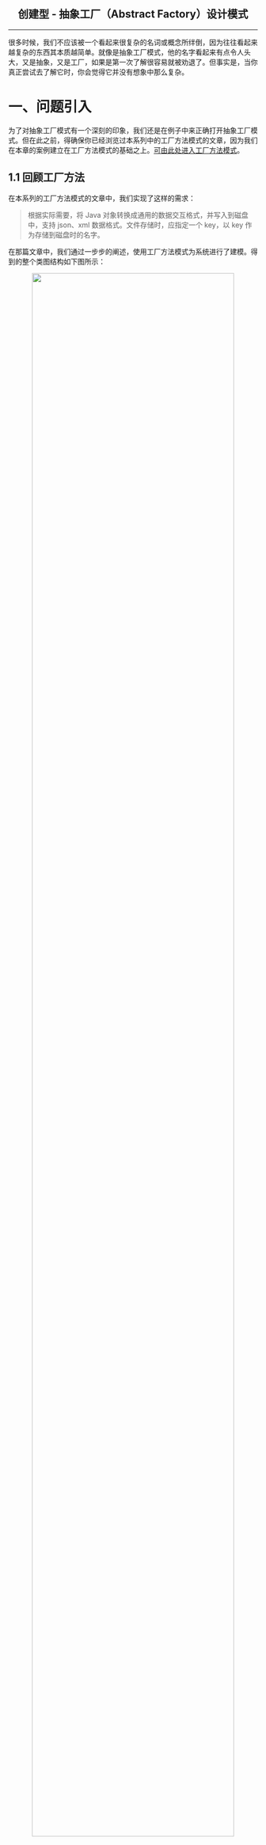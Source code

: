 ## <center> 创建型 - 抽象工厂（Abstract Factory）设计模式
---

很多时候，我们不应该被一个看起来很复杂的名词或概念所绊倒，因为往往看起来越复杂的东西其本质越简单。就像是抽象工厂模式，他的名字看起来有点令人头大，又是抽象，又是工厂，如果是第一次了解很容易就被劝退了。但事实是，当你真正尝试去了解它时，你会觉得它并没有想象中那么复杂。

# 一、问题引入
为了对抽象工厂模式有一个深刻的印象，我们还是在例子中来正确打开抽象工厂模式。但在此之前，得确保你已经浏览过本系列中的工厂方法模式的文章，因为我们在本章的案例建立在工厂方法模式的基础之上。[可由此处进入工厂方法模式](/doc/c/Factory-Method.md)。

## 1.1 回顾工厂方法

在本系列的工厂方法模式的文章中，我们实现了这样的需求：

> 根据实际需要，将 Java 对象转换成通用的数据交互格式，并写入到磁盘中，支持 json、xml 数据格式。文件存储时，应指定一个 key，以 key 作为存储到磁盘时的名字。

在那篇文章中，我们通过一步步的阐述，使用工厂方法模式为系统进行了建模。得到的整个类图结构如下图所示：
<div align="center">
   <img src="/doc/resource/factory-method/案例类图.png" width="90%"/>
</div>

对该类图结构的概述如下：

- 所有的产品（`Saver`）都遵循了统一的规范，但又表现出不同的行为【重写了`AbstractFormatSaver.convert()`方法，不同的实现类把同一个对象转换成不同的格式】;
- 给每一个具体产品配备了一个具体的工厂，工厂负责构建具体的产品；
- 所有的工厂（`Factory`）都遵循了统一的规范【实现了`FormatSaveFactory.createSaver()`方法】

工厂方法模式使得各个产品相互独立，一个产品的调整不会影响到其他的产品定义以及构建过程（例如，对`XmlSaver`类代码的修改不会影响到`JsonSaver`和`JsonSaveFactory`）。当我们扩展一个新的产品时，只需要在现有结构中增加产品的实现类、产品的工厂实现类，同样不会对现有类中的代码产生影响。

## 1.2 保证产品相关性

在很多时候，我们期望的不只是将对象持久化到磁盘中，在另一些时候，我们还希望把磁盘中的数据加载到内存中进行处理。比如说，对一个内存占用高的系统来说，我们希望将那些暂时不用的对象从内存中释放掉，等真正需要这个对象时，我们再从磁盘中还原。基于这个出发点，我们对需求调整如下：

> 根据实际需要，将 Java 对象转换成通用的数据交互格式，并写入到磁盘中，支持 json、xml 数据格式。文件存储时，应指定一个 key，以 key 作为存储到磁盘时的名字。并且，在需要的时候，将存储到磁盘中的文件加载到内存中，还原成 Java 对象。

在上述需求中，并未对原来的需求进行变更，而是在原来的基础上进行了扩展了新的功能。除了支持将对象持久化到文件外，还要支持将文件中的数据还原成对象。这很简单，因为前半部分我们已经实现了，现在只需要依样画葫芦，照着前半部分的模型复刻后半部分就可以了。系统的完整类图如下所示。
<div align="center">
   <img src="/doc/resource/abstract-factory/案例解决方案一类图.jpg" width="80%"/>
</div>

在这个类图结构中，分为两部分，一部分是 Java 对象写入磁盘，为上半部分深色背景的结构；另一个是磁盘文件还原为 Java 对象，为下半部分浅色背景的结构。同`AbstractFormatSaver`一样，`AbstractFormatLoader`也提供了三个完全与之相反的方法：

- `loadAndResolve(key, type)`：加载文件到内存，并解析为对象；
- `load(obj)`：加载文件为 String 类型的字符串；
- `resolve(content, type)`：解析字符串为对象；

在这一结构下，客户端分别构建一个`JsonSaver`和一个`JsonLoader`即可实现对 json 文件格式的持久化以及还原。如下代码所示：
```java
// 持久化
FormatSaveFactory saveFactory = new JsonSaveFactory();
AbstractFormatSaver saver = saveFactory.createSaver();
saver.convertAndStore("key", toSaveObject);
// 还原
FormatLoadFactory loadFactory = new JsonLoadFactory();
AbstractFormatLoader loader = loadFactory.createLoader();
Object obj = loader.loadAndResolve("key", toSaveObject.getClass());
// ...
```

尽管这能实现需求并能很好的工作，但这里有一个隐藏的问题：_对于同一种格式来说，存储器和加载器应该是成对匹配的_。比如使用`JsonSaver`存储的文档，只能使用`JsonLoader`进行加载并解析；同理，`XmlLoader`也只能正确的加载并解析使用`XmlSaver`存储的文档。

我们无法约束客户端能严格遵循这样的行为准则，如果客户端错误的使用了组合就会导致无法正常的工作（例如，对于 json 格式，客户端错误的使用了`XmlLoader`进行加载解析）。就目前的实现方式而言，我们该如何保证客户端构建的多种类型产品的相关性？

很遗憾，就目前的这种实现方式而言，我们并不能做到。因为存储器（Saver）和加载器（Loader）是互相独立的，我们无法知道客户端在使用时采用了哪一种具体的组合，也就谈不上对组合的相关性进行约束。

# 二、解决方案
其实，我们只需要换一个角度看待这个问题，就能找到解决办法。既然客户端（工厂的使用方）并不知道怎样的搭配才算是正确的组合，但系统的构建者（工厂的开发者）知道。那我们为何不在系统中定义好这些成对的组合呢？

基于这个思路，我们只需要对系统的结构进行一个小的调整：将同一系列的产品的生产合并到一个工厂中实现。这样客户端就能通过一个工厂生产出具有相关性的产品，这些产品为同一系列，可以搭配使用。
<div align="center">
   <img src="/doc/resource/abstract-factory/案例类图.png" width="90%"/>
</div>

如上图所示，为每一个系列的产品提供一个工厂，该工厂即可生产这一系列的产品，区别于工厂方法模式只能生产单个产品。例如，xml 系列的产品，可以由`XmlFactory`生产，包括有`XmlSaver`和`XmlLoader`。客户端在使用时，只需要获取到具体的工厂，即可调用`FormatFactory`提供的生产方法，获取对应的产品。像上面类图中的结构，提供了一个对外的工厂接口，这个接口中定义了创建一系列产品的方法；而每种系列的工厂实现这个接口，负责创建这个系列的产品，这就是抽象工厂模式。

# 三、案例实现
在深入讨论抽象工厂模式之前，我们先对上面的案例进行实现。因为该案例延伸自工厂方法模式中使用的案例，所以，部分代码（包括有`AbstractFormatSaver`、`JsonSaver`和`XmlSaver`）直接引用自工厂方法模式的代码。

<div align="center">
   <img src="/doc/resource/abstract-factory/代码附录.png" width="95%"/>
</div>

代码层次及类说明如上所示，更多内容请参考[案例代码](/src/main/java/com/aoligei/creational/abstract_factory)。客户端示例代码如下
```java
public class Client {
    public static void main(String[] args) throws Exception {
        DTO dto = new DTO();
        dto.setName("tom");
        dto.setAge(60);
        System.out.println("|==> Start ---------------------------------------------------------------|");
        FormatFactory jsonFactory = new JsonFactory();
        AbstractFormatSaver jsonSaver = jsonFactory.createSaver();
        // 转换json并存储
        jsonSaver.convertAndStore("tom_json", dto);
        // 从磁盘加载并解析
        AbstractFormatLoader jsonLoader = jsonFactory.createLoader();
        jsonLoader.loadAndResolve("tom_json", DTO.class);

        FormatFactory xmlFactory = new XmlFactory();
        AbstractFormatSaver xmlSaver = xmlFactory.createSaver();
        // 转换格式并存储
        xmlSaver.convertAndStore("tom_xml", dto);
        // 从磁盘加载并解析
        AbstractFormatLoader xmlLoader = xmlFactory.createLoader();
        xmlLoader.loadAndResolve("tom_xml", DTO.class);
    }
}



// 测试使用的 DTO 对象
@XmlRootElement(name = "object")
@XmlAccessorType(XmlAccessType.FIELD)
public class DTO {
    private String name;
    private int age;
    public String getName() {
        return name;
    }
    public void setName(String name) {
        this.name = name;
    }
    public int getAge() {
        return age;
    }
    public void setAge(int age) {
        this.age = age;
    }

    @Override
    public String toString() {
        return "DTO{" +
                "name='" + name + '\'' +
                ", age=" + age +
                '}';
    }
}
```
运行结果如下
```text
|==> Start ---------------------------------------------------------------|
    即将开始转换对象为JSON格式
    转换后内容：{"name":"tom","age":60}
即将开始写入文件
即将开始加载文件
即将开始解析JSON
    解析后内容：DTO{name='tom', age=60}
即将开始转换对象为XML格式
    转换后内容：<?xml version="1.0" encoding="UTF-8" standalone="yes"?><object><name>tom</name><age>60</age></object>
    即将开始写入文件
    即将开始加载文件
    即将开始解析XML
    解析后内容：DTO{name='tom', age=60}
```
运行生成的文件如下图所示：
<div align="center">
   <img src="/doc/resource/abstract-factory/运行结果.png" width="20%"/>
</div>

# 四、抽象工厂模式
## 4.1 意图
> **提供一个创建一系列相关或相互依赖对象的接口，而无需指定它们具体的类。**

结合着上面的案例，对于抽象工厂模式的意图解析如下：

- **提供一个创建一系列相关或相互依赖对象的接口**：抽象工厂模式强调的重点是创建一个系列的产品对象，何谓一个系列？就像是 xml 格式的存储器存储的文件，也只能使用 xml 格式的加载器进行解析，这两个产品是互为衬托的，所以他们具有很强的相关性，可以认为是一个系列；
- **无需指定它们具体的类**：回顾在案例实现中的客户端代码，客户端是如何得到产品对象的？例如，对于存储一个对象为 json 格式时，客户端只需要通过产品工厂接口提供的方法（`FormatFactory.createSaver()`）获取，获取的是实际是一个类型为`JsonSaver`的产品对象。但是客户端并未指定这个产品对象的类型，也不知道这个产品对象的实际类型，客户端仅知道这个产品的类型是`AbstractFormatSaver`而已。

## 4.2 类图分析
<div align="center">
   <img src="/doc/resource/abstract-factory/案例类图.png" width="80%"/>
</div>

抽象工厂模式的类图结构如上所示，其有如下的参与者列表：

- **AbstractProduct**：抽象的产品，在抽象工厂模式中分为多个系列的产品（AbstractProductA、AbstractProductB）；
- **ConcreteProduct**：具体的产品，分为同一个系列下的不同产品（ProductA_1、ProductB_1），也可分为不同系列下的同类产品（ProductA_1、ProductA_2）；
- **AbstractFactory**：抽象的工厂，定义创建同类产品对象的接口；
- **ConcreteFactory**：实现创建某个类型中具体产品对象的操作；
- **Client**：仅使用由 Factory 和 Product 类声明的接口。

# 五、深入
## 5.1 适用场景
总的来说，抽象工厂模式适用于需要强调一系列相关的产品对象的设计以便进行联合使用时。更加直白的阐述是：需要从一堆产品中筛选出具有相关性的那一个系列产品，因为客户端需要对这些产品进行组合使用。这里列举两个例子对适用场景进行说明。

> **场景Ⅰ** 当构建一个具有 UI 界面的客户端程序时，我们必不可少的会使用到 菜单、按钮、对话框等等组件。我们希望我的客户端程序跨平台，能支持 Linux、Windows、macOS等操作系统，就像浏览器一样。此时，我们可以使用抽象工厂模式来建模，为每一个平台提供一个工厂，该工厂负责构建与平台相关的组件（菜单、按钮、对话框等）。除此之外，系统还应在启动时根据当前所处平台环境加载与之对应的工厂。这样我们就能保证用户直接从工厂中获取组件，而不需要考虑这个组件是否和当前的平台适配，因为用户从工厂中获取到的组件都是严格匹配当前平台环境的。

> **场景Ⅱ** 很多软件都支持更改主题，比如 idea 就支持 Light、Darcula、High contrast 等主题。在主题切换时，变化的不仅仅是背景颜色，还有字体颜色等等。比如说在切换成 Light 后，主题是白底黑字，当我们使用 Darcula 时，又变成了黑底白字。这个场景也适合使用抽象工厂模式进行建模，因为每一个主题对应着特定背景颜色和特定的字体颜色，这两种颜色不能随意组合，就像是背景颜色是黑色时，字体颜色就不能是黑色。

## 5.2 使用技巧

**（1）尽量将工厂实现为单例**

工厂作为创建具体产品的媒介，往往不需要其他的外部状态，所以，我们可以将每一个具体的工厂实现为单个实例。

**（2）需要时，从配置中加载具体工厂**

有时候客户端只需要使用一个具体的工厂，此时，我们可以在应用程序初始化阶段加载具体的工厂。比如在上面构建 UI 界面的例子中，应用程序在启动时，操作系统就已经确定，此时，对于所有的实现工厂来说，只有与当前操作系统一致的那个工厂才具有实际意义。所以，我们可以在应用程序初始化时就根据当前的操作系统环境加载与之对应的工厂。

# 附录
[回到主页](/README.md)&emsp;[案例代码](/src/main/java/com/aoligei/creational/abstract_factory)

